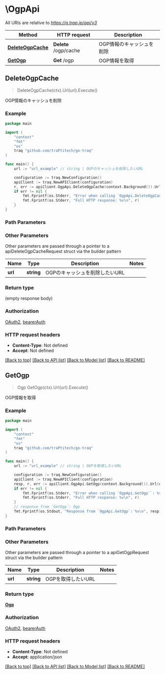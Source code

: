 # \OgpApi

All URIs are relative to *https://q.trap.jp/api/v3*

Method | HTTP request | Description
------------- | ------------- | -------------
[**DeleteOgpCache**](OgpApi.md#DeleteOgpCache) | **Delete** /ogp/cache | OGP情報のキャッシュを削除
[**GetOgp**](OgpApi.md#GetOgp) | **Get** /ogp | OGP情報を取得



## DeleteOgpCache

> DeleteOgpCache(ctx).Url(url).Execute()

OGP情報のキャッシュを削除



### Example

```go
package main

import (
    "context"
    "fmt"
    "os"
    traq "github.com/traPtitech/go-traq"
)

func main() {
    url := "url_example" // string | OGPのキャッシュを削除したいURL

    configuration := traq.NewConfiguration()
    apiClient := traq.NewAPIClient(configuration)
    r, err := apiClient.OgpApi.DeleteOgpCache(context.Background()).Url(url).Execute()
    if err != nil {
        fmt.Fprintf(os.Stderr, "Error when calling `OgpApi.DeleteOgpCache``: %v\n", err)
        fmt.Fprintf(os.Stderr, "Full HTTP response: %v\n", r)
    }
}
```

### Path Parameters



### Other Parameters

Other parameters are passed through a pointer to a apiDeleteOgpCacheRequest struct via the builder pattern


Name | Type | Description  | Notes
------------- | ------------- | ------------- | -------------
 **url** | **string** | OGPのキャッシュを削除したいURL | 

### Return type

 (empty response body)

### Authorization

[OAuth2](../README.md#OAuth2), [bearerAuth](../README.md#bearerAuth)

### HTTP request headers

- **Content-Type**: Not defined
- **Accept**: Not defined

[[Back to top]](#) [[Back to API list]](../README.md#documentation-for-api-endpoints)
[[Back to Model list]](../README.md#documentation-for-models)
[[Back to README]](../README.md)


## GetOgp

> Ogp GetOgp(ctx).Url(url).Execute()

OGP情報を取得



### Example

```go
package main

import (
    "context"
    "fmt"
    "os"
    traq "github.com/traPtitech/go-traq"
)

func main() {
    url := "url_example" // string | OGPを取得したいURL

    configuration := traq.NewConfiguration()
    apiClient := traq.NewAPIClient(configuration)
    resp, r, err := apiClient.OgpApi.GetOgp(context.Background()).Url(url).Execute()
    if err != nil {
        fmt.Fprintf(os.Stderr, "Error when calling `OgpApi.GetOgp``: %v\n", err)
        fmt.Fprintf(os.Stderr, "Full HTTP response: %v\n", r)
    }
    // response from `GetOgp`: Ogp
    fmt.Fprintf(os.Stdout, "Response from `OgpApi.GetOgp`: %v\n", resp)
}
```

### Path Parameters



### Other Parameters

Other parameters are passed through a pointer to a apiGetOgpRequest struct via the builder pattern


Name | Type | Description  | Notes
------------- | ------------- | ------------- | -------------
 **url** | **string** | OGPを取得したいURL | 

### Return type

[**Ogp**](Ogp.md)

### Authorization

[OAuth2](../README.md#OAuth2), [bearerAuth](../README.md#bearerAuth)

### HTTP request headers

- **Content-Type**: Not defined
- **Accept**: application/json

[[Back to top]](#) [[Back to API list]](../README.md#documentation-for-api-endpoints)
[[Back to Model list]](../README.md#documentation-for-models)
[[Back to README]](../README.md)

